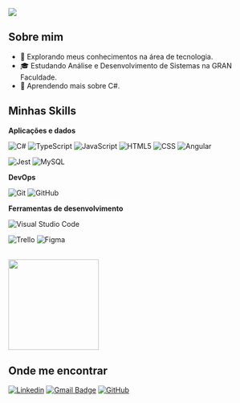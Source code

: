 ![](https://komarev.com/ghpvc/?username=mdiasfran&color=006bed)

## Sobre mim

- 🤔 Explorando meus conhecimentos na área de tecnologia.
- 🎓 Estudando Análise e Desenvolvimento de Sistemas na GRAN Faculdade.
- 🌱 Aprendendo mais sobre C#.
<!-- - 💼 Trabalhando como {stack em que você trabalhar} na {empresa}. -->

## Minhas Skills

**Aplicações e dados**

<!-- ![C++](https://img.shields.io/badge/-C++-333333?style=flat&logo=C%2B%2B&logoColor=00599C) -->
![C#](https://img.shields.io/badge/-CSharp-333333?style=flat&logo=CSharp)
![TypeScript](https://img.shields.io/badge/-TypeScript-333333?style=flat&logo=TypeScript)
![JavaScript](https://img.shields.io/badge/-JavaScript-333333?style=flat&logo=javascript)
![HTML5](https://img.shields.io/badge/-HTML5-333333?style=flat&logo=HTML5)
![CSS](https://img.shields.io/badge/-CSS-333333?style=flat&logo=CSS3&logoColor=1572B6)
![Angular](https://img.shields.io/badge/-Angular-333333?style=flat&logo=Angular)
<!-- ![React Native](https://img.shields.io/badge/-React%20Native-333333?style=flat&logo=react) -->
![Jest](https://img.shields.io/badge/-Jest-333333?style=flat&logo=jest)
![MySQL](https://img.shields.io/badge/-MySQL-333333?style=flat&logo=mysql)

<!-- **Utilidades**

![Insomnia](https://img.shields.io/badge/-Insomnia-333333?style=flat&logo=insomnia)
![Postman](https://img.shields.io/badge/-Postman-333333?style=flat&logo=postman) -->

**DevOps**

![Git](https://img.shields.io/badge/-Git-333333?style=flat&logo=git)
![GitHub](https://img.shields.io/badge/-GitHub-333333?style=flat&logo=github)
<!-- ![Bitbucket](https://img.shields.io/badge/-Bitbucket-333333?style=flat&logo=bitbucket) -->
<!-- ![Docker](https://img.shields.io/badge/-Docker-333333?style=flat&logo=docker) -->
<!-- ![Travis](https://img.shields.io/badge/-Travis-333333?style=flat&logo=travis) -->

**Ferramentas de desenvolvimento**

![Visual Studio Code](https://img.shields.io/badge/-Visual%20Studio%20Code-333333?style=flat&logo=visual-studio-code&logoColor=007ACC)
<!-- ![Eclipse](https://img.shields.io/badge/-Eclipse-333333?style=flat&logo=eclipse-ide&logoColor=2C2255) -->
![Trello](https://img.shields.io/badge/-Trello-333333?style=flat&logo=trello&logoColor=007ACC)
![Figma](https://img.shields.io/badge/-Figma-333333?style=flat&logo=figma&logoColor=007ACC)
<!-- ![Adobe XD](https://img.shields.io/badge/-Adobe%20XD-333333?style=flat&logo=adobe-xd&logoColor=007ACC) -->

<br/>

<a href="https://github.com/mdiasfran" title="Perfil da Fran">
  <img height="180em" src="https://github-readme-stats.vercel.app/api?username=mdiasfran&theme=dracula&show_icons=true" />
</a>

## Onde me encontrar

[![Linkedin](https://img.shields.io/badge/-mdiasfran-blue?style=flat-square&logo=Linkedin&logoColor=white&link=https://www.linkedin.com/in/mdiasfran/)](https://www.linkedin.com/in/mdiasfran/)
[![Gmail Badge](https://img.shields.io/badge/-contate.afran@gmail.com-006bed?style=flat-square&logo=Gmail&logoColor=white&link=mailto:contate.afran@gmail.com)](mailto:contate.afran@gmail.com)
[![GitHub](https://img.shields.io/github/followers/mdiasfran?label=follow&style=social)](https://github.com/mdiasfran)
